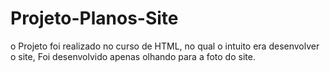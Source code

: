 # Projeto-Planos-Site
o Projeto foi realizado no curso de HTML,  no qual o intuito era desenvolver o site, Foi desenvolvido apenas olhando para a  foto do site.
